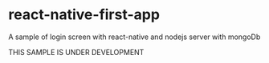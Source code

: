 # react-native-first-app

A sample of login screen with react-native and nodejs server with mongoDb

THIS SAMPLE IS UNDER DEVELOPMENT
